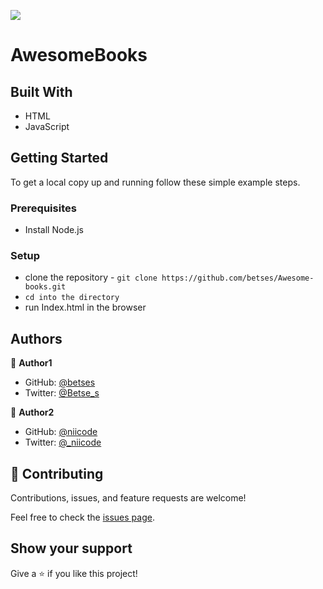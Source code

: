 ![](https://img.shields.io/badge/AwesomeBooks-blue)

# AwesomeBooks



## Built With

- HTML
- JavaScript

## Getting Started

To get a local copy up and running follow these simple example steps.

### Prerequisites
  - Install Node.js


### Setup
- clone the repository  - `git clone https://github.com/betses/Awesome-books.git`
- `cd into the directory`
- run Index.html in the browser


## Authors

👤 **Author1**

- GitHub: [@betses](https://github.com/betses)
- Twitter: [@Betse_s](https://twitter.com/Betse_s)

👤 **Author2**

- GitHub: [@niicode](https://github.com/niicode)
- Twitter: [@_niicode](https://twitter.com/_niicode)


## 🤝 Contributing

Contributions, issues, and feature requests are welcome!

Feel free to check the [issues page](../../issues/).

## Show your support

Give a ⭐️ if you like this project!


